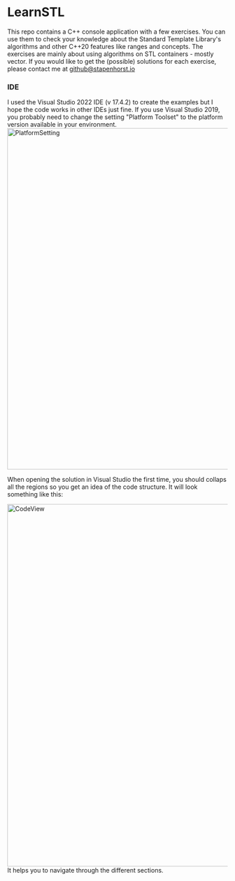 # LearnSTL
This repo contains a C++ console application with a few exercises.
You can use them to check your knowledge about the Standard Template Library's algorithms and other C++20 features like ranges and concepts.
The exercises are mainly about using algorithms on STL containers - mostly vector.
If you would like to get the (possible) solutions for each exercise, please contact me at github@stapenhorst.io

### IDE
I used the Visual Studio 2022 IDE (v 17.4.2) to create the examples but I hope the code works in other IDEs just fine. If you use Visual Studio 2019, you probably need to change the setting "Platform Toolset" to the platform version available in your environment.
<img width="780" alt="PlatformSetting" src="https://user-images.githubusercontent.com/118904606/205488561-f4edf088-6da7-46d9-8f73-37b5fc2700d8.png">


When opening the solution in Visual Studio the first time, you should collaps all the regions so you get an idea of the code structure.
It will look something like this:

<img width="828" alt="CodeView" src="https://user-images.githubusercontent.com/118904606/205255465-d96747bc-fd76-468a-9712-ad5045d02522.png">
It helps you to navigate through the different sections.
